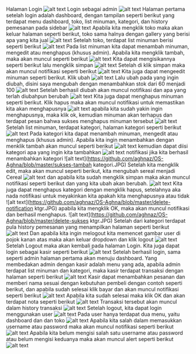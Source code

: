 Halaman Login
![alt text](https://github.com/aghnaz/OS-Aghna/blob/master/Login.JPG)
Login sebagai admin
![alt text](https://github.com/aghnaz/OS-Aghna/blob/master/login-admin.JPG)
Halaman pertama setelah login adalah dashboard, dengan tampilan seperti berikut yang terdapat menu dashboard, toko, list minuman, kategori, dan history pemesanan pada sidebar
![alt text](https://github.com/aghnaz/OS-Aghna/blob/master/dashboard.JPG)
Apabila kita mengklik toko maka akan keluar halaman seperti berikut, toko sama halnya dengan gallery yang berisi apa yang kita jual
![alt text](https://github.com/aghnaz/OS-Aghna/blob/master/toko.JPG)
Setelah toko, terdapat list minuman berisi seperti berikut
![alt text](https://github.com/aghnaz/OS-Aghna/blob/master/list-minuman.JPG)
Pada list minuman kita dapat menambah minuman, mengedit atau menghapus (khusus admin).
Apabila kita mengklik tambah, maka akan muncul seperti berikut 
![alt text](https://github.com/aghnaz/OS-Aghna/blob/master/tambahminum-empty.JPG)
Kita dapat mengisikannya seperti berikut lalu mengklik simpan 
![alt text](https://github.com/aghnaz/OS-Aghna/blob/master/tambahminum-fill.JPG)
Setelah di klik simpan maka akan muncul notifikasi seperti berikut 
![alt text](https://github.com/aghnaz/OS-Aghna/blob/master/sukses-tambahminum.JPG)
Kita juga dapat mengeedit minuman seperti berikut. Klik ubah
![alt text](https://github.com/aghnaz/OS-Aghna/blob/master/editminum-1.JPG)
Lalu ubah pada yang ingin diubah, disini saya mengubah dengan menambahkan stok dari 60 menjadi 100
![alt text](https://github.com/aghnaz/OS-Aghna/blob/master/editminum-2.JPG)
Setelah berhasil diubah akan muncul notifikasi dan apa yang terlah diubahpun berubah
![alt text](https://github.com/aghnaz/OS-Aghna/blob/master/editminum-3.JPG)
Kita juga dapat menghapus minuman seperti berikut. Klik hapus maka akan muncul notifikasi untuk memastikan kita akan menghapusnya 
![alt text](https://github.com/aghnaz/OS-Aghna/blob/master/delete-notification.JPG)
apabila kita sudah yakin ingin menghapusnya, maka klik ok, kemudian minuman akan terhapus dan terdapat pesan  bahwa sukses menghapus minuman tersebut
![alt text](https://github.com/aghnaz/OS-Aghna/blob/master/delete-sukses.JPG)
Setelah list minuman, terdapat kategori, halaman kategori seperti berikut 
![alt text](https://github.com/aghnaz/OS-Aghna/blob/master/kategori.JPG)
Pada kategori kita dapat menambah minuman, mengedit atau menghapus (khusus admin).
Apabila kita ingin menambahkan dengan menklik tambah akan muncul seperti berikut 
![alt text](https://github.com/aghnaz/OS-Aghna/blob/master/tambahkategori-empty.JPG)
kemudian dapat diisi kategori apa yang ingin kita tambahkan 
![alt text](https://github.com/aghnaz/OS-Aghna/blob/master/tambahkategori-fill.JPG)
notifikasi jika kita berhasil menambahkan kategori
![alt text](https://github.com/aghnaz/OS-Aghna/blob/master/sukses-tambah kategori.JPG)
Setelah kita mengklik edit, maka  akan muncul seperti berikut, kita mengubah sereal menjadi Cereal
![alt text](https://github.com/aghnaz/OS-Aghna/blob/master/before-edit.JPG)
dan apabila kita sudah mengklik simpan maka akan muncul notifikasi seperti berikut dan yang kita ubah akan berubah. 
![alt text](https://github.com/aghnaz/OS-Aghna/blob/master/after-edit.JPG)
Kita juga dapat menghapus kategori dengan mengklik hapus, setelahnya aka nada notifikasi untuk meyakinkan kita apakah kita menghapusnya atau tidak 
![alt text](https://github.com/aghnaz/OS-Aghna/blob/master/delete-notification ktgr.JPG)
apabila kita mengklik OK, maka akan muncul notifikasi dan berhasil menghapus.
![alt text](https://github.com/aghnaz/OS-Aghna/blob/master/delete-sukses ktgr.JPG)
Setelah dari kategori terdapat pula history pemesanan yang menampilkan halaman seperti berikut 
![alt text](https://github.com/aghnaz/OS-Aghna/blob/master/history-pemesanan.JPG)
Dan  apabila kita ingin melogout kita memencet gambar user di pojok kanan atas maka akan keluar dropdown dan klik logout 
![alt text](https://github.com/aghnaz/OS-Aghna/blob/master/logout.JPG)
Setelah Logout maka akan kembali pada halaman Login.
Kita juga dapat login sebagai kasir seperti berikut 
![alt text](https://github.com/aghnaz/OS-Aghna/blob/master/login-kasir.JPG)
Setelah berhasil login, sama seperti admin halaman pertama akan menuju dashboard. Yang membedakan admin dengan kasir adalah menu yang ada, apabila admin terdapat list minuman dan kategori, maka kasir terdapat transaksi dengan halaman seperti berikut
![alt text](https://github.com/aghnaz/OS-Aghna/blob/master/transaksi.JPG)
Kasir dapat menambahkan pesanan dan memberi nama sesuai dengan kebutuhan pembeli dengan contoh seperti berikut, dan apabila sudah selesai klik bayar dan akan muncul notifikasi seperti berikut
![alt text](https://github.com/aghnaz/OS-Aghna/blob/master/transaksi-2.JPG)
Apabila kita sudah selesai maka klik OK dan akan terdapat nota seperti berikut 
![alt text](https://github.com/aghnaz/OS-Aghna/blob/master/nota.JPG)
Transaksi tersebut akan muncul dalam history transaksi 
![alt text](https://github.com/aghnaz/OS-Aghna/blob/master/history-kasir.JPG)
Setelah logout, kita dapat login menggunakan user 
![alt text](https://github.com/aghnaz/OS-Aghna/blob/master/login-user.JPG)
Pada user hanya terdapat dua menu, yaitu dashboard dan dan toko 
![alt text](https://github.com/aghnaz/OS-Aghna/blob/master/user.JPG)
Apabila kita salah dalam memasukkan username atau password maka akan muncul notifikasi seperti berikut 
![alt text](https://github.com/aghnaz/OS-Aghna/blob/master/login-blmisi.JPG)
Apabila kita belum mengisi salah satu username atau password atau belum mengisi keduanya maka akan muncul alert seperti berikut 
![alt text](https://github.com/aghnaz/OS-Aghna/blob/master/login-salah.JPG)
